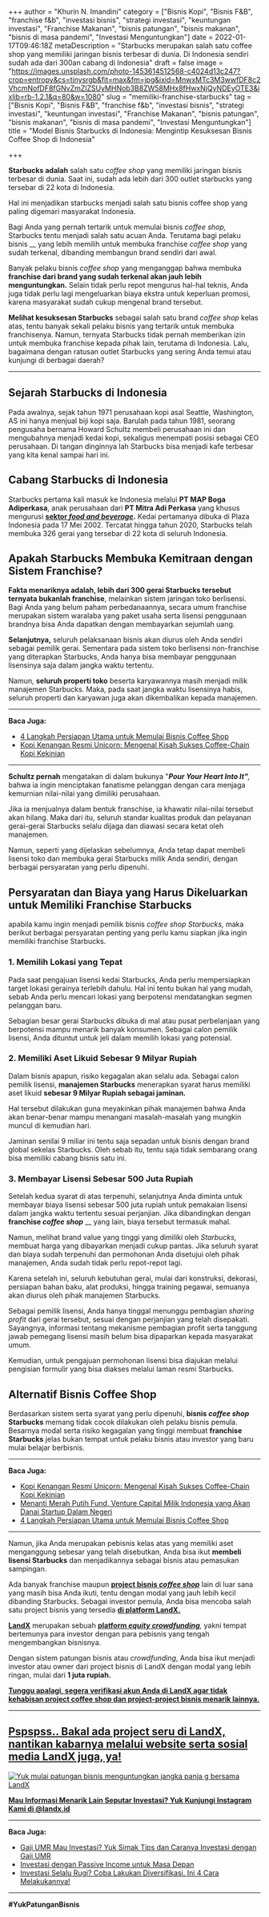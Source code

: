 +++
author = "Khurin N. Imandini"
category = ["Bisnis Kopi", "Bisnis F&B", "franchise f&b", "investasi bisnis", "strategi investasi", "keuntungan investasi", "Franchise Makanan", "bisnis patungan", "bisnis makanan", "bisnis di masa pandemi", "Investasi Menguntungkan"]
date = 2022-01-17T09:46:18Z
metaDescription = "Starbucks merupakan salah satu coffee shop yang memiliki jaringan bisnis terbesar di dunia. Di Indonesia sendiri sudah ada  dari 300an cabang di Indonesia"
draft = false
image = "https://images.unsplash.com/photo-1453614512568-c4024d13c247?crop=entropy&cs=tinysrgb&fit=max&fm=jpg&ixid=MnwxMTc3M3wwfDF8c2VhcmNofDF8fGNvZmZlZSUyMHNob3B8ZW58MHx8fHwxNjQyNDEyOTE3&ixlib=rb-1.2.1&q=80&w=1080"
slug = "memiliki-franchise-starbucks"
tag = ["Bisnis Kopi", "Bisnis F&B", "franchise f&b", "investasi bisnis", "strategi investasi", "keuntungan investasi", "Franchise Makanan", "bisnis patungan", "bisnis makanan", "bisnis di masa pandemi", "Investasi Menguntungkan"]
title = "Model Bisnis Starbucks di Indonesia: Mengintip Kesuksesan Bisnis Coffee Shop di Indonesia"

+++


**Starbucks adalah** salah satu _coffee shop_ yang memiliki jaringan bisnis terbesar di dunia. Saat ini, sudah ada lebih dari 300 outlet starbucks yang tersebar di 22 kota di Indonesia.

Hal ini menjadikan starbucks menjadi salah satu bisnis coffee shop yang paling digemari masyarakat Indonesia.

Bagi Anda yang pernah tertarik untuk memulai bisnis _coffee shop,_ Starbucks tentu menjadi salah satu acuan Anda. Terutama bagi pelaku bisnis __ yang lebih memilih untuk membuka franchise _coffee shop_ yang sudah terkenal, dibanding membangun brand sendiri dari awal.

Banyak pelaku bisnis _coffee shop_ yang menganggap bahwa membuka **franchise dari brand yang sudah terkenal akan jauh lebih menguntungkan.** Selain tidak perlu repot mengurus hal-hal teknis, Anda juga tidak perlu lagi mengeluarkan biaya ekstra untuk keperluan promosi, karena masyarakat sudah cukup mengenal brand tersebut.

**Melihat kesuksesan Starbucks** sebagai salah satu brand _coffee shop_ kelas atas, tentu banyak sekali pelaku bisnis yang tertarik untuk membuka franchisenya. Namun, ternyata Starbucks tidak pernah memberikan izin untuk membuka franchise kepada pihak lain, terutama di Indonesia. Lalu, bagaimana dengan ratusan outlet Starbucks yang sering Anda temui atau kunjungi di berbagai daerah?

---

## Sejarah Starbucks di Indonesia

Pada awalnya, sejak tahun 1971 perusahaan kopi asal Seattle, Washington, AS ini hanya menjual biji kopi saja. Barulah pada tahun 1981, seorang pengusaha bernama Howard Schultz membeli perusahaan ini dan mengubahnya menjadi kedai kopi, sekaligus menempati posisi sebagai CEO perusahaan. Di tangan dinginnya lah Starbucks bisa menjadi kafe terbesar yang kita kenal sampai hari ini.

## Cabang Starbucks di Indonesia

Starbucks pertama kali masuk ke Indonesia melalui **PT MAP Boga Adiperkasa**, anak perusahaan dari **PT Mitra Adi Perkasa** yang khusus mengurusi **[sektor _food and beverage_](https://landx.id/project/?utm_source=Blog&utm_medium=organic+keyword&utm_campaign=blog&utm_id=Blog).** Kedai pertamanya dibuka di Plaza Indonesia pada 17 Mei 2002. Tercatat hingga tahun 2020, Starbucks telah membuka 326 gerai yang tersebar di 22 kota di seluruh Indonesia.

## Apakah Starbucks Membuka Kemitraan dengan Sistem Franchise?

**Fakta menariknya adalah, lebih dari 300 gerai Starbucks tersebut ternyata bukanlah franchise**, melainkan sistem jaringan toko berlisensi. Bagi Anda yang belum paham perbedanaannya, secara umum franchise merupakan sistem waralaba yang paket usaha serta lisensi penggunaan brandnya bisa Anda dapatkan dengan membayarkan sejumlah uang.

**Selanjutnya,** seluruh pelaksanaan bisnis akan diurus oleh Anda sendiri sebagai pemilik gerai. Sementara pada sistem toko berlisensi non-franchise yang diterapkan Starbucks, Anda hanya bisa membayar penggunaan lisensinya saja dalam jangka waktu tertentu.

Namun, **seluruh properti toko** beserta karyawannya masih menjadi milik manajemen Starbucks. Maka, pada saat jangka waktu lisensinya habis, seluruh properti dan karyawan juga akan dikembalikan kepada manajemen.

---

**Baca Juga:**

* [4 Langkah Persiapan Utama untuk Memulai Bisnis Coffee Shop](https://landx.id/blog/4-langkah-persiapan-utama-untuk-memulai-bisnis-coffee-shop/)
* [Kopi Kenangan Resmi Unicorn: Mengenal Kisah Sukses Coffee-Chain Kopi Kekinian](https://landx.id/blog/kopi-kenangan-unicorn-mengenal-kisah-sukses-coffee-chain-kopi-kekinian/)

---

**Schultz pernah** mengatakan di dalam bukunya "_**Pour Your Heart Into It"**,_ bahwa ia ingin menciptakan fanatisme pelanggan dengan cara menjaga kemurnian nilai-nilai yang dimiliki perusahaan.

Jika ia menjualnya dalam bentuk franschise, ia khawatir nilai-nilai tersebut akan hilang. Maka dari itu, seluruh standar kualitas produk dan pelayanan gerai-gerai Starbucks selalu dijaga dan diawasi secara  ketat oleh manajemen.

Namun, seperti yang dijelaskan sebelumnya, Anda tetap dapat membeli lisensi toko dan membuka gerai Starbucks milik Anda sendiri, dengan berbagai persyaratan yang perlu dipenuhi.

## Persyaratan dan Biaya yang Harus Dikeluarkan untuk Memiliki Franchise Starbucks

apabila kamu ingin menjadi pemilik bisnis _coffee shop Starbucks,_ maka berikut berbagai persyaratan penting yang perlu kamu siapkan jika ingin memiliki franchise Starbucks.

### 1. Memilih Lokasi yang Tepat

Pada saat pengajuan lisensi kedai Starbucks, Anda perlu mempersiapkan target lokasi gerainya terlebih dahulu. Hal ini tentu bukan hal yang mudah, sebab Anda perlu mencari lokasi yang berpotensi mendatangkan segmen pelanggan baru.

Sebagian besar gerai Starbucks dibuka di mal atau pusat perbelanjaan yang berpotensi mampu menarik banyak konsumen. Sebagai calon pemilik lisensi, Anda dituntut untuk jeli dalam memilih lokasi yang potensial.

### 2. Memiliki Aset Likuid Sebesar 9 Milyar Rupiah

Dalam bisnis apapun, risiko kegagalan akan selalu ada. Sebagai calon pemilik lisensi, **manajemen Starbucks** menerapkan syarat harus memiliki aset likuid **sebesar 9 Milyar Rupiah sebagai jaminan.**

Hal tersebut dilakukan guna meyakinkan pihak manajemen bahwa Anda akan benar-benar mampu menangani masalah-masalah yang mungkin muncul di kemudian hari.

Jaminan senilai 9 miliar ini tentu saja sepadan untuk bisnis dengan brand global sekelas Starbucks. Oleh sebab itu, tentu saja tidak sembarang orang bisa memiliki cabang bisnis satu ini.

### 3. Membayar Lisensi Sebesar 500 Juta Rupiah

Setelah kedua syarat di atas terpenuhi, selanjutnya Anda diminta untuk membayar biaya lisensi sebesar 500 juta rupiah untuk pemakaian lisensi dalam jangka waktu tertentu sesuai perjanjian. Jika dibandingkan dengan **franchise _coffee shop_** __ yang lain, biaya tersebut termasuk mahal.

Namun, melihat brand value yang tinggi yang dimiliki oleh _Starbucks,_ membuat harga yang dibayarkan menjadi cukup pantas. Jika seluruh syarat dan biaya sudah terpenuhi dan permohonan Anda disetujui oleh pihak manajemen, Anda sudah tidak perlu repot-repot lagi.

Karena setelah ini, seluruh kebutuhan gerai, mulai dari konstruksi, dekorasi, persiapan bahan baku, alat produksi, hingga training pegawai, semuanya akan diurus oleh pihak manajemen Starbucks.

Sebagai pemilik lisensi, Anda hanya tinggal menunggu pembagian _sharing profit_ dari gerai tersebut, sesuai dengan perjanjian yang telah disepakati. Sayangnya, informasi tentang mekanisme pembagian profit serta tanggung jawab pemegang lisensi masih belum bisa dipaparkan kepada masyarakat umum.

Kemudian, untuk pengajuan permohonan lisensi bisa diajukan melalui pengisian formulir yang bisa diakses melalui laman resmi Starbucks.

## Alternatif Bisnis Coffee Shop

Berdasarkan sistem serta syarat yang perlu dipenuhi, **bisnis _coffee shop_ Starbucks** memang tidak cocok dilakukan oleh pelaku bisnis pemula. Besarnya modal serta risiko kegagalan yang tinggi membuat **franchise Starbucks** jelas bukan tempat untuk pelaku bisnis atau investor yang baru mulai belajar berbisnis.

---

**Baca Juga:**

* [Kopi Kenangan Resmi Unicorn: Mengenal Kisah Sukses Coffee-Chain Kopi Kekinian](https://landx.id/blog/kopi-kenangan-unicorn-mengenal-kisah-sukses-coffee-chain-kopi-kekinian/)
* [Menanti Merah Putih Fund, Venture Capital Milik Indonesia yang Akan Danai Startup Dalam Negeri](https://landx.id/blog/memahami-seluk-beluk-merah-putih-fund/)
* [4 Langkah Persiapan Utama untuk Memulai Bisnis Coffee Shop](https://landx.id/blog/4-langkah-persiapan-utama-untuk-memulai-bisnis-coffee-shop/)

---

Namun, jika Anda merupakan pebisnis kelas atas yang memiliki aset menganggung sebesar yang telah disebutkan, Anda bisa ikut **membeli lisensi Starbucks** dan menjadikannya sebagai bisnis atau pemasukan sampingan.

Ada banyak franchise maupun **[project bisnis _coffee shop_](https://landx.id/project/?utm_source=Blog&utm_medium=organic+keyword&utm_campaign=blog&utm_id=Blog)** lain di luar sana yang masih bisa Anda ikuti, tentu dengan modal yang jauh lebih kecil dibanding Starbucks. Sebagai investor pemula, Anda bisa mencoba salah satu project bisnis yang tersedia [**di platform LandX.**](https://landx.id/project/?utm_source=Blog&utm_medium=organic+keyword&utm_campaign=blog&utm_id=Blog)

[**LandX**](https://landx.id/project/?utm_source=Blog&utm_medium=organic+keyword&utm_campaign=blog&utm_id=Blog) merupakan sebuah [**platform _equity crowdfunding_**](https://landx.id/project/?utm_source=Blog&utm_medium=organic+keyword&utm_campaign=blog&utm_id=Blog)_,_ yakni tempat bertemunya para investor dengan para pebisnis yang tengah mengembangkan bisnisnya.

Dengan sistem patungan bisnis atau _crowdfunding_, Anda bisa ikut menjadi investor atau owner dari project bisnis di LandX dengan modal yang lebih ringan, mulai dari **1 juta rupiah.**

**[Tunggu apalagi, segera verifikasi akun Anda di LandX agar tidak kehabisan project coffee shop dan project-project bisnis menarik lainnya.](https://landx.id/project/?utm_source=Blog&utm_medium=organic+keyword&utm_campaign=blog&utm_id=Blog)**

---

## [Pspspss.. Bakal ada project seru di LandX, nantikan kabarnya melalui website serta sosial media LandX juga, ya!](https://landx.id/project/?utm_source=Blog&utm_medium=organic+keyword&utm_campaign=blog&utm_id=Blog)

[![Yuk mulai patungan bisnis menguntungkan jangka panja g bersama LandX](https://accountgram-production.sfo2.cdn.digitaloceanspaces.com/landx_ghost/2021/09/Equity-Crowdfunding-di-Indonesia-1--3.png)](https://landx.id/project/?utm_source=Blog&utm_medium=organic+keyword&utm_campaign=blog&utm_id=Blog)

**[Mau Informasi Menarik Lain Seputar Investasi? Yuk Kunjungi Instagram Kami di @landx.id](https://www.instagram.com/landx.id/?utm_medium=copy_link)**

---

**Baca Juga:**

* [Gaji UMR Mau Investasi? Yuk Simak Tips dan Caranya Investasi dengan Gaji UMR](https://landx.id/blog/cara-investasi-dengan-gaji-umr/)
* [Investasi dengan Passive Income untuk Masa Depan](https://landx.id/blog/investasi-dengan-passive-income-untuk-masa-depan/)
* [Investasi Selalu Rugi? Coba Lakukan Diversifikasi. Ini 4 Cara Melakukannya!](https://landx.id/blog/arti-penting-diversifikasi-dalam-investasi/)

---

**#YukPatunganBisnis**


